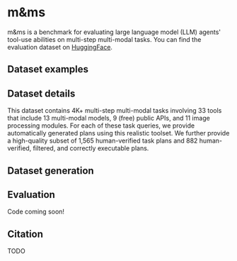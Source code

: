# m&ms
m&ms is a benchmark for evaluating large language model (LLM) agents' tool-use abilities on multi-step multi-modal tasks. You can find the evaluation dataset on [HuggingFace](https://huggingface.co/datasets/zixianma/mms).

## Dataset examples


## Dataset details
This dataset contains 4K+ multi-step multi-modal tasks involving 33 tools that include 13 multi-modal models, 9 (free) public APIs, and 11 image processing modules. For each of these task queries, we provide automatically generated plans using this realistic toolset. We further provide a high-quality subset of 1,565 human-verified task plans and 882 human-verified, filtered, and correctly executable plans.

## Dataset generation

## Evaluation
Code coming soon!

## Citation
TODO
